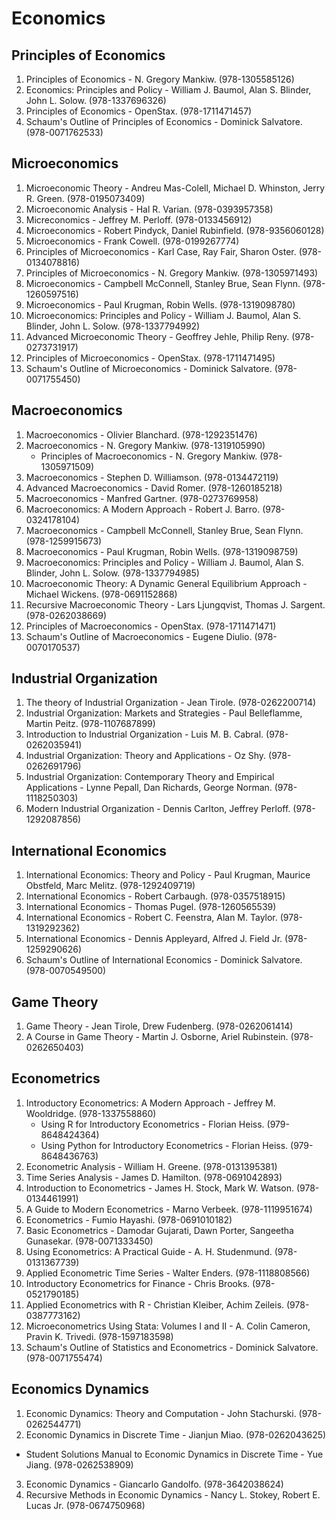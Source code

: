 # Economics
## Principles of Economics
1. Principles of Economics - N. Gregory Mankiw. (978-1305585126)
2. Economics: Principles and Policy - William J. Baumol, Alan S. Blinder, John L. Solow. (978-1337696326)
3. Principles of Economics - OpenStax. (978-1711471457)
4. Schaum's Outline of Principles of Economics - Dominick Salvatore. (978-0071762533)
## Microeconomics
1. Microeconomic Theory - Andreu Mas-Colell, Michael D. Whinston, Jerry R. Green. (978-0195073409)
2. Microeconomic Analysis - Hal R. Varian. (978-0393957358)
3. Micreconomics - Jeffrey M. Perloff. (978-0133456912)
4. Microeconomics - Robert Pindyck, Daniel Rubinfield. (978-9356060128)
5. Microeconomics - Frank Cowell. (978-0199267774)
6. Principles of Microeconomics - Karl Case, Ray Fair, Sharon Oster. (978-0134078816)
7. Principles of Microeconomics - N. Gregory Mankiw. (978-1305971493)
8. Microeconomics - Campbell McConnell, Stanley Brue, Sean Flynn. (978-1260597516)
9. Microeconomics - Paul Krugman, Robin Wells. (978-1319098780)
10. Microeconomics: Principles and Policy - William J. Baumol, Alan S. Blinder, John L. Solow. (978-1337794992)
11. Advanced Microeconomic Theory - Geoffrey Jehle, Philip Reny. (978-0273731917)
12. Principles of Microeconomics - OpenStax. (978-1711471495)
13. Schaum's Outline of Microeconomics - Dominick Salvatore. (978-0071755450)
## Macroeconomics
1. Macroeconomics - Olivier Blanchard. (978-1292351476)
2. Macroeconomics - N. Gregory Mankiw. (978-1319105990)
    - Principles of Macroeconomics - N. Gregory Mankiw. (978-1305971509)
3. Macroeconomics - Stephen D. Williamson. (978-0134472119)
4. Advanced Macroeconomics - David Romer. (978-1260185218)
5. Macroeconomics - Manfred Gartner. (978-0273769958)
6. Macroeconomics: A Modern Approach - Robert J. Barro. (978-0324178104)
7. Macroeconomics - Campbell McConnell, Stanley Brue, Sean Flynn. (978-1259915673)
8. Macroeconomics - Paul Krugman, Robin Wells. (978-1319098759)
9. Macroeconomics: Principles and Policy - William J. Baumol, Alan S. Blinder, John L. Solow. (978-1337794985)
10. Macroeconomic Theory: A Dynamic General Equilibrium Approach - Michael Wickens. (978-0691152868)
11. Recursive Macroeconomic Theory - Lars Ljungqvist, Thomas J. Sargent. (978-0262038669)
12. Principles of Macroeconomics - OpenStax. (978-1711471471)
13. Schaum's Outline of Macroeconomics - Eugene Diulio. (978-0070170537)
## Industrial Organization
1. The theory of Industrial Organization - Jean Tirole. (978-0262200714)
2. Industrial Organization: Markets and Strategies - Paul Belleflamme, Martin Peitz. (978-1107687899)
3. Introduction to Industrial Organization - Luis M. B. Cabral. (978-0262035941)
4. Industrial Organization: Theory and Applications - Oz Shy. (978-0262691796)
5. Industrial Organization: Contemporary Theory and Empirical Applications - Lynne Pepall, Dan Richards, George Norman. (978-1118250303)
6. Modern Industrial Organization - Dennis Carlton, Jeffrey Perloff. (978-1292087856)
## International Economics
1. International Economics: Theory and Policy - Paul Krugman, Maurice Obstfeld, Marc Melitz. (978-1292409719)
2. International Economics - Robert Carbaugh. (978-0357518915)
3. International Economics - Thomas Pugel. (978-1260565539)
4. International Economics - Robert C. Feenstra, Alan M. Taylor. (978-1319292362)
5. International Economics - Dennis Appleyard, Alfred J. Field Jr. (978-1259290626)
6. Schaum's Outline of International Economics - Dominick Salvatore. (978-0070549500)
## Game Theory
1. Game Theory - Jean Tirole, Drew Fudenberg. (978-0262061414)
2. A Course in Game Theory - Martin J. Osborne, Ariel Rubinstein. (978-0262650403)
## Econometrics
1. Introductory Econometrics: A Modern Approach - Jeffrey M. Wooldridge. (978-1337558860)
    - Using R for Introductory Econometrics - Florian Heiss. (979-8648424364)
    - Using Python for Introductory Econometrics - Florian Heiss. (979-8648436763)
2. Econometric Analysis - William H. Greene. (978-0131395381)
3. Time Series Analysis - James D. Hamilton. (978-0691042893)
4. Introduction to Econometrics - James H. Stock, Mark W. Watson. (978-0134461991)
5. A Guide to Modern Econometrics - Marno Verbeek. (978-1119951674)
6. Econometrics - Fumio Hayashi. (978-0691010182)
7. Basic Econometrics - Damodar Gujarati, Dawn Porter, Sangeetha Gunasekar. (978-0071333450)
8. Using Econometrics: A Practical Guide - A. H. Studenmund. (978-0131367739)
9. Applied Econometric Time Series - Walter Enders. (978-1118808566)
10. Introductory Econometrics for Finance - Chris Brooks. (978-0521790185)
11. Applied Econometrics with R - Christian Kleiber, Achim Zeileis. (978-0387773162)
12. Microeconometrics Using Stata: Volumes I and II - A. Colin Cameron, Pravin K. Trivedi. (978-1597183598)
13. Schaum's Outline of Statistics and Econometrics - Dominick Salvatore. (978-0071755474)
## Economics Dynamics
1. Economic Dynamics: Theory and Computation - John Stachurski. (978-0262544771)
2. Economic Dynamics in Discrete Time - Jianjun Miao. (978-0262043625)
  - Student Solutions Manual to Economic Dynamics in Discrete Time - Yue Jiang. (978-0262538909)
3. Economic Dynamics - Giancarlo Gandolfo. (978-3642038624)
4. Recursive Methods in Economic Dynamics - Nancy L. Stokey, Robert E. Lucas Jr. (978-0674750968)

